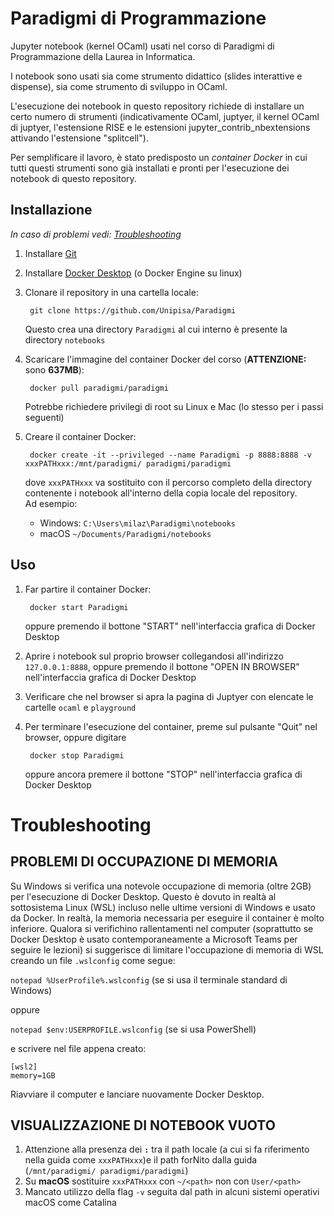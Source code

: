 # Paradigmi di Programmazione

Jupyter notebook (kernel OCaml) usati nel corso di Paradigmi di Programmazione della Laurea in Informatica.

I notebook sono usati sia come strumento didattico (slides interattive e dispense), sia come strumento di sviluppo in OCaml.

L'esecuzione dei notebook in questo repository richiede di installare un certo numero di strumenti (indicativamente OCaml, juptyer, il kernel OCaml di juptyer, l'estensione RISE e le estensioni jupyter_contrib_nbextensions attivando l'estensione "splitcell"). 

Per semplificare il lavoro, è stato predisposto un *container Docker* in cui tutti questi strumenti sono già installati e pronti per l'esecuzione dei notebook di questo repository.

## Installazione

*In caso di problemi vedi: [Troubleshooting](#troubleshooting)*

1. Installare <a href="https://git-scm.com/downloads">Git</a>

2. Installare <a href="https://www.docker.com/products/docker-desktop">Docker Desktop</a> (o Docker Engine su linux)

3. Clonare il repository in una cartella locale:

        git clone https://github.com/Unipisa/Paradigmi

    Questo crea una directory <code>Paradigmi</code> al cui interno è presente la directory <code>notebooks</code>

4. Scaricare l'immagine del container Docker del corso (**ATTENZIONE:** sono **637MB**): 

        docker pull paradigmi/paradigmi

    Potrebbe richiedere privilegi di root su Linux e Mac (lo stesso per i passi seguenti)

5. Creare il container Docker:

        docker create -it --privileged --name Paradigmi -p 8888:8888 -v xxxPATHxxx:/mnt/paradigmi/ paradigmi/paradigmi

    dove <code>xxxPATHxxx</code> va sostituito con il percorso completo della directory contenente i notebook all'interno della copia locale del repository.  
    Ad esempio:
    - Windows: <code>C:\Users\milaz\Paradigmi\notebooks</code>
    - macOS <code>~/Documents/Paradigmi/notebooks</code>

## Uso

1. Far partire il container Docker:

        docker start Paradigmi
      
    oppure premendo il bottone "START" nell'interfaccia grafica di Docker Desktop
      
2. Aprire i notebook sul proprio browser collegandosi all'indirizzo <code>127.0.0.1:8888</code>, oppure premendo il bottone "OPEN IN BROWSER" nell'interfaccia grafica di Docker Desktop

3. Verificare che nel browser si apra la pagina di Juptyer con elencate le cartelle <code>ocaml</code> e <code>playground</code>

4. Per terminare l'esecuzione del container, preme sul pulsante "Quit" nel browser, oppure digitare

        docker stop Paradigmi
      
    oppure ancora premere il bottone "STOP" nell'interfaccia grafica di Docker Desktop

# Troubleshooting

## PROBLEMI DI OCCUPAZIONE DI MEMORIA

Su Windows si verifica una notevole occupazione di memoria (oltre 2GB) per l'esecuzione di Docker Desktop. Questo è dovuto in realtà al sottosistema Linux (WSL) incluso nelle ultime versioni di Windows e usato da Docker. In realtà, la memoria necessaria per eseguire il container è molto inferiore. Qualora si verifichino rallentamenti nel computer (soprattutto se Docker Desktop è usato contemporaneamente a Microsoft Teams per seguire le lezioni) si suggerisce di limitare l'occupazione di memoria di WSL creando un file <code>.wslconfig</code> come segue:

<code>notepad %UserProfile%\.wslconfig</code> (se si usa il terminale standard di Windows)

oppure

<code>notepad $env:USERPROFILE\.wslconfig</code> (se si usa PowerShell)

e scrivere nel file appena creato:

    [wsl2]
    memory=1GB

Riavviare il computer e lanciare nuovamente Docker Desktop.

## VISUALIZZAZIONE DI NOTEBOOK VUOTO

1. Attenzione alla presenza dei **`:`** tra il path locale (a cui si fa riferimento nella guida come `xxxPATHxxx`)e il path forNito dalla guida (`/mnt/paradigmi/ paradigmi/paradigmi`)
2. Su **macOS** sostituire `xxxPATHxxx` con `~/<path>` non con `User/<path>`
3. Mancato utilizzo della flag `-v` seguita dal path in alcuni sistemi operativi macOS come Catalina
